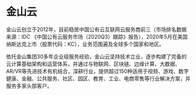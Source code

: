 # 金山云

金山云创立于2012年，目前稳居中国公有云互联网云服务商前三（市场排名数据来源：IDC 《中国公有云服务市场（2020Q3）跟踪》报告），2020年5月在美国纳斯达克上市（股票代码：KC），业务范围遍及全球多个国家和地区。

依托金山集团30多年企业级服务经验，金山云坚持技术立业，逐步构建了完备的云计算基础架构和运营体系，并通过与物联网、区块链、边缘计算、大数据、AR/VR等先进技术有机结合，深耕行业，提供超过150种适用于视频、游戏、数字健康、金融、公共服务、社区、园区、教育、工业、电商零售等行业解决方案，并服务多家头部客户。
